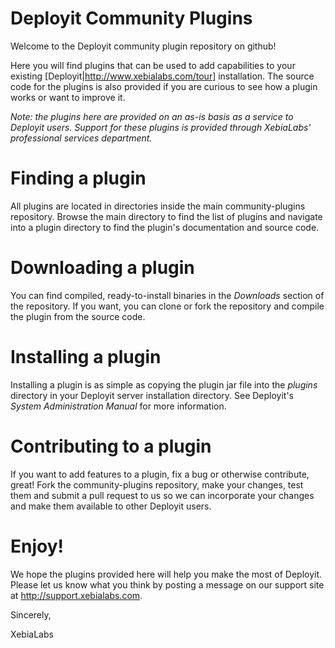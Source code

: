 # Deployit Community Plugins #

Welcome to the Deployit community plugin repository on github!

Here you will find plugins that can be used to add capabilities to your existing [Deployit|http://www.xebialabs.com/tour] installation. The source code
for the plugins is also provided if you are curious to see how a plugin works or want to improve it.

_Note: the plugins here are provided on an as-is basis as a service to Deployit users. Support for these plugins is provided through
XebiaLabs' professional services department._

# Finding a plugin

All plugins are located in directories inside the main community-plugins repository. Browse the main directory to find
the list of plugins and navigate into a plugin directory to find the plugin's documentation and source code.

# Downloading a plugin

You can find compiled, ready-to-install binaries in the _Downloads_ section of the repository. If you want, you can clone
or fork the repository and compile the plugin from the source code.

# Installing a plugin

Installing a plugin is as simple as copying the plugin jar file into the _plugins_ directory in your Deployit server
installation directory. See Deployit's *System Administration Manual* for more information.

# Contributing to a plugin

If you want to add features to a plugin, fix a bug or otherwise contribute, great! Fork the community-plugins repository,
make your changes, test them and submit a pull request to us so we can incorporate your changes and make them available
to other Deployit users.

# Enjoy!

We hope the plugins provided here will help you make the most of Deployit. Please let us know what you think by posting a 
message on our support site at http://support.xebialabs.com.

Sincerely,

XebiaLabs

